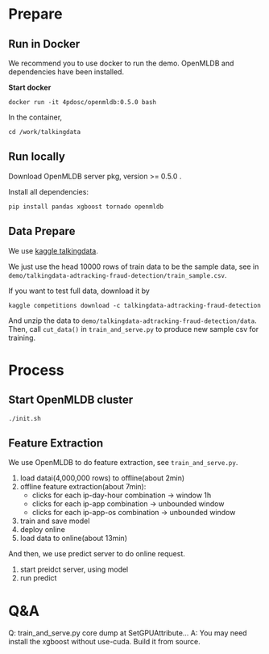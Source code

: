 # Prepare
## Run in Docker

We recommend you to use docker to run the demo. OpenMLDB and dependencies have been installed.

**Start docker**
```
docker run -it 4pdosc/openmldb:0.5.0 bash
```
In the container, 
```
cd /work/talkingdata
```

## Run locally

Download OpenMLDB server pkg, version >= 0.5.0 .

Install all dependencies:
```
pip install pandas xgboost tornado openmldb
```

## Data Prepare
We use [kaggle talkingdata](https://www.kaggle.com/c/talkingdata-adtracking-fraud-detection/overview).

We just use the head 10000 rows of train data to be the sample data, see in `demo/talkingdata-adtracking-fraud-detection/train_sample.csv`.

If you want to test full data, download it by
```
kaggle competitions download -c talkingdata-adtracking-fraud-detection
```
And unzip the data to `demo/talkingdata-adtracking-fraud-detection/data`. Then, call `cut_data()` in `train_and_serve.py` to produce new sample csv for training.

# Process

## Start OpenMLDB cluster
```
./init.sh
```

## Feature Extraction

We use OpenMLDB to do feature extraction, see `train_and_serve.py`.
1. load datai(4,000,000 rows) to offline(about 2min)
2. offline feature extraction(about 7min): 
    * clicks for each ip-day-hour combination -> window 1h
    * clicks for each ip-app combination -> unbounded window
    * clicks for each ip-app-os combination -> unbounded window
3. train and save model
4. deploy online
5. load data to online(about 13min)

And then, we use predict server to do online request.
1. start preidct server, using model
2. run predict

# Q&A
Q: train_and_serve.py core dump at SetGPUAttribute...
A: You may need install the xgboost without use-cuda. Build it from source.
